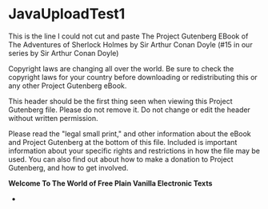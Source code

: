 # JavaUploadTest1
This is the line I could not cut and paste
The Project Gutenberg EBook of The Adventures of Sherlock Holmes
by Sir Arthur Conan Doyle
(#15 in our series by Sir Arthur Conan Doyle)

Copyright laws are changing all over the world. Be sure to check the
copyright laws for your country before downloading or redistributing
this or any other Project Gutenberg eBook.

This header should be the first thing seen when viewing this Project
Gutenberg file.  Please do not remove it.  Do not change or edit the
header without written permission.

Please read the "legal small print," and other information about the
eBook and Project Gutenberg at the bottom of this file.  Included is
important information about your specific rights and restrictions in
how the file may be used.  You can also find out about how to make a
donation to Project Gutenberg, and how to get involved.


**Welcome To The World of Free Plain Vanilla Electronic Texts**

*
